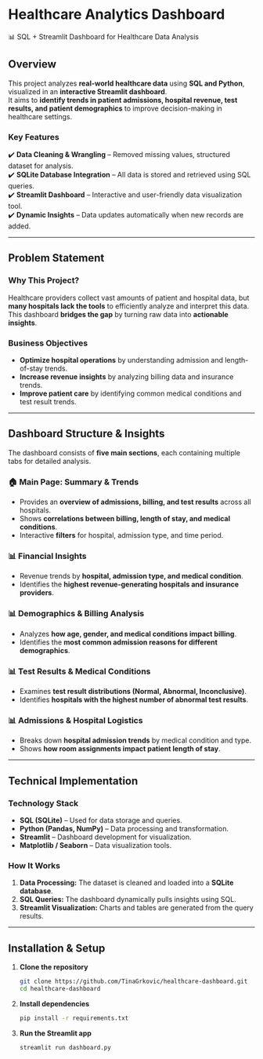 # Healthcare Analytics Dashboard  
📊 SQL + Streamlit Dashboard for Healthcare Data Analysis  

## Overview  
This project analyzes **real-world healthcare data** using **SQL and Python**, visualized in an **interactive Streamlit dashboard**.  
It aims to **identify trends in patient admissions, hospital revenue, test results, and patient demographics** to improve decision-making in healthcare settings.

### **Key Features**  
✔️ **Data Cleaning & Wrangling** – Removed missing values, structured dataset for analysis.  
✔️ **SQLite Database Integration** – All data is stored and retrieved using SQL queries.  
✔️ **Streamlit Dashboard** – Interactive and user-friendly data visualization tool.  
✔️ **Dynamic Insights** – Data updates automatically when new records are added.  

---

## Problem Statement  
### **Why This Project?**  
Healthcare providers collect vast amounts of patient and hospital data, but **many hospitals lack the tools** to efficiently analyze and interpret this data.  
This dashboard **bridges the gap** by turning raw data into **actionable insights**.

### **Business Objectives**  
- **Optimize hospital operations** by understanding admission and length-of-stay trends.  
- **Increase revenue insights** by analyzing billing data and insurance trends.  
- **Improve patient care** by identifying common medical conditions and test result trends.  

---

## **Dashboard Structure & Insights**  
The dashboard consists of **five main sections**, each containing multiple tabs for detailed analysis.  

### **🏠 Main Page: Summary & Trends**  
- Provides an **overview of admissions, billing, and test results** across all hospitals.  
- Shows **correlations between billing, length of stay, and medical conditions**.  
- Interactive **filters** for hospital, admission type, and time period.  

### **📊 Financial Insights**  
- Revenue trends by **hospital, admission type, and medical condition**.  
- Identifies the **highest revenue-generating hospitals and insurance providers**.  

### **📊 Demographics & Billing Analysis**  
- Analyzes **how age, gender, and medical conditions impact billing**.  
- Identifies the **most common admission reasons for different demographics**.  

### **📊 Test Results & Medical Conditions**  
- Examines **test result distributions (Normal, Abnormal, Inconclusive)**.  
- Identifies **hospitals with the highest number of abnormal test results**.  

### **📊 Admissions & Hospital Logistics**  
- Breaks down **hospital admission trends** by medical condition and type.  
- Shows **how room assignments impact patient length of stay**.  

---

## **Technical Implementation**  
### **Technology Stack**  
- **SQL (SQLite)** – Used for data storage and queries.  
- **Python (Pandas, NumPy)** – Data processing and transformation.  
- **Streamlit** – Dashboard development for visualization.  
- **Matplotlib / Seaborn** – Data visualization tools.  

### **How It Works**  
1. **Data Processing:** The dataset is cleaned and loaded into a **SQLite database**.  
2. **SQL Queries:** The dashboard dynamically pulls insights using SQL.  
3. **Streamlit Visualization:** Charts and tables are generated from the query results.  

---

## **Installation & Setup**  
1. **Clone the repository**  
   ```sh
   git clone https://github.com/TinaGrkovic/healthcare-dashboard.git
   cd healthcare-dashboard
2. **Install dependencies**  
   ```sh
   pip install -r requirements.txt
3. **Run the Streamlit app**  
   ```sh
   streamlit run dashboard.py

